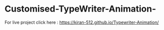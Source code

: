 # Customised-TypeWriter-Animation-

For live project click here : https://kiran-512.github.io/Typewriter-Animation/
